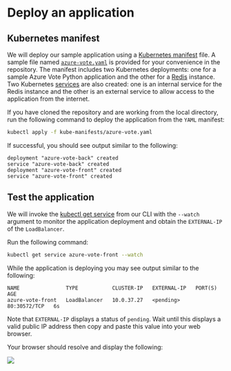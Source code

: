 # Deploy an application

## Kubernetes manifest

We will deploy our sample application using a [Kubernetes manifest](https://docs.microsoft.com/en-us/azure/aks/concepts-clusters-workloads#deployments-and-yaml-manifests) file. A sample file named [`azure-vote.yaml`](https://github.com/snyk-partners/snyk-azure-resources/blob/master/templates/azure-vote.yaml) is provided for your convenience in the repository. The manifest includes two Kubernetes deployments: one for a sample Azure Vote Python application and the other for a [Redis](https://redislabs.com/) instance. Two Kubernetes [services](https://docs.microsoft.com/en-us/azure/aks/concepts-network#services) are also created: one is an internal service for the Redis instance and the other is an external service to allow access to the application from the internet.

If you have cloned the repository and are working from the local directory, run the following command to deploy the application from the `YAML` manifest:

```bash
kubectl apply -f kube-manifests/azure-vote.yaml
```

If successful, you should see output similar to the following:

```text
deployment "azure-vote-back" created
service "azure-vote-back" created
deployment "azure-vote-front" created
service "azure-vote-front" created
```

## Test the application

We will invoke the [kubectl get service](https://kubernetes.io/docs/reference/generated/kubectl/kubectl-commands#get) from our CLI with the `--watch` argument to monitor the application deployment and obtain the `EXTERNAL-IP` of the `LoadBalancer`.

Run the following command:

```bash
kubectl get service azure-vote-front --watch
```

While the application is deploying you may see output similar to the following:

```text
NAME               TYPE           CLUSTER-IP   EXTERNAL-IP   PORT(S)        AGE
azure-vote-front   LoadBalancer   10.0.37.27   <pending>     80:30572/TCP   6s
```

Note that `EXTERNAL-IP` displays a status of `pending`. Wait until this displays a valid public IP address then copy and paste this value into your web browser.

Your browser should resolve and display the following:

![](https://github.com/snyk/user-docs/tree/0874305e3aea1ea3c57b0398879776ac062b3479/.gitbook/assets/azure_voting_app.png)


